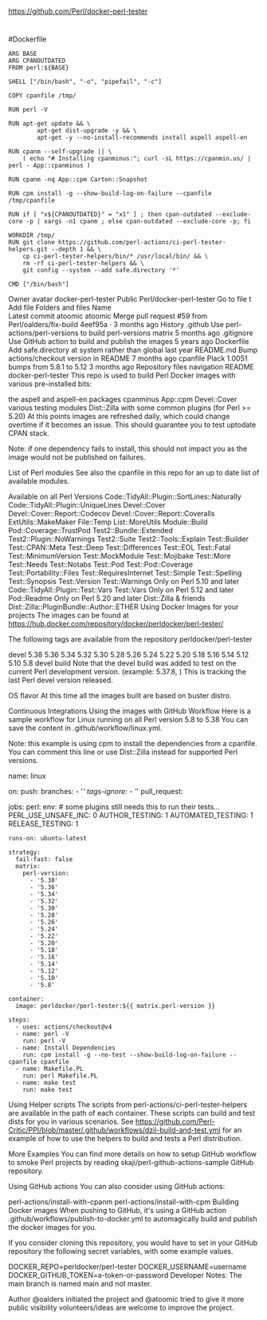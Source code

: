 
##
#
https://github.com/Perl/docker-perl-tester
#
##


#Dockerfile

```
ARG BASE
ARG CPANOUTDATED
FROM perl:${BASE}

SHELL ["/bin/bash", "-o", "pipefail", "-c"]

COPY cpanfile /tmp/

RUN perl -V

RUN apt-get update && \
        apt-get dist-upgrade -y && \
        apt-get -y --no-install-recommends install aspell aspell-en

RUN cpanm --self-upgrade || \
    ( echo "# Installing cpanminus:"; curl -sL https://cpanmin.us/ | perl - App::cpanminus )

RUN cpanm -nq App::cpm Carton::Snapshot

RUN cpm install -g --show-build-log-on-failure --cpanfile /tmp/cpanfile

RUN if [ "x${CPANOUTDATED}" = "x1" ] ; then cpan-outdated --exclude-core -p | xargs -n1 cpanm ; else cpan-outdated --exclude-core -p; fi

WORKDIR /tmp/
RUN git clone https://github.com/perl-actions/ci-perl-tester-helpers.git --depth 1 && \
    cp ci-perl-tester-helpers/bin/* /usr/local/bin/ && \
    rm -rf ci-perl-tester-helpers && \
    git config --system --add safe.directory '*'

CMD ["/bin/bash"]
```


Owner avatar
docker-perl-tester
Public
Perl/docker-perl-tester
Go to file
t
Add file
Folders and files
Name		
Latest commit
atoomic
atoomic
Merge pull request #59 from Perl/oalders/fix-build
4eef95a
 · 
3 months ago
History
.github
Use perl-actions/perl-versions to build perl-versions matrix
5 months ago
.gitignore
Use GitHub action to build and publish the images
5 years ago
Dockerfile
Add safe.directory at system rather than global
last year
README.md
Bump actions/checkout version in README
7 months ago
cpanfile
Plack 1.0051 bumps from 5.8.1 to 5.12
3 months ago
Repository files navigation
README
docker-perl-tester
This repo is used to build Perl Docker images with various pre-installed bits:

the aspell and aspell-en packages
cpanminus
App::cpm
Devel::Cover
various testing modules
Dist::Zilla with some common plugins (for Perl >= 5.20)
At this points images are refreshed daily, which could change overtime if it becomes an issue. This should guarantee you to test uptodate CPAN stack.

Note: if one dependency fails to install, this should not impact you as the image would not be published on failures.

List of Perl modules
See also the cpanfile in this repo for an up to date list of available modules.

Available on all Perl Versions
Code::TidyAll::Plugin::SortLines::Naturally
Code::TidyAll::Plugin::UniqueLines
Devel::Cover
Devel::Cover::Report::Codecov
Devel::Cover::Report::Coveralls
ExtUtils::MakeMaker
File::Temp
List::MoreUtils
Module::Build
Pod::Coverage::TrustPod
Test2::Bundle::Extended
Test2::Plugin::NoWarnings
Test2::Suite
Test2::Tools::Explain
Test::Builder
Test::CPAN::Meta
Test::Deep
Test::Differences
Test::EOL
Test::Fatal
Test::MinimumVersion
Test::MockModule
Test::Mojibake
Test::More
Test::Needs
Test::Notabs
Test::Pod
Test::Pod::Coverage
Test::Portability::Files
Test::RequiresInternet
Test::Simple
Test::Spelling
Test::Synopsis
Test::Version
Test::Warnings
Only on Perl 5.10 and later
Code::TidyAll::Plugin::Test::Vars
Test::Vars
Only on Perl 5.12 and later
Pod::Readme
Only on Perl 5.20 and later
Dist::Zilla & friends
Dist::Zilla::PluginBundle::Author::ETHER
Using Docker Images for your projects
The images can be found at https://hub.docker.com/repository/docker/perldocker/perl-tester/

The following tags are available from the repository perldocker/perl-tester

devel
5.38
5.36
5.34
5.32
5.30
5.28
5.26
5.24
5.22
5.20
5.18
5.16
5.14
5.12
5.10
5.8
devel build
Note that the devel build was added to test on the current Perl development version. (example: 5.37.8, ) This is tracking the last Perl devel version released.

OS flavor
At this time all the images built are based on buster distro.

Continuous Integrations
Using the images with GitHub Workflow
Here is a sample workflow for Linux running on all Perl version 5.8 to 5.38 You can save the content in .github/workflow/linux.yml.

Note: this example is using cpm to install the dependencies from a cpanfile. You can comment this line or use Dist::Zilla instead for supported Perl versions.

name: linux

on:
  push:
    branches:
      - '*'
    tags-ignore:
      - '*'
  pull_request:

jobs:
  perl:
    env:
      # some plugins still needs this to run their tests...
      PERL_USE_UNSAFE_INC: 0
      AUTHOR_TESTING: 1
      AUTOMATED_TESTING: 1
      RELEASE_TESTING: 1

    runs-on: ubuntu-latest

    strategy:
      fail-fast: false
      matrix:
        perl-version:
          - '5.38'
          - '5.36'
          - '5.34'
          - '5.32'
          - '5.30'
          - '5.28'
          - '5.26'
          - '5.24'
          - '5.22'
          - '5.20'
          - '5.18'
          - '5.16'
          - '5.14'
          - '5.12'
          - '5.10'
          - '5.8'

    container:
      image: perldocker/perl-tester:${{ matrix.perl-version }}

    steps:
      - uses: actions/checkout@v4
      - name: perl -V
        run: perl -V
      - name: Install Dependencies
        run: cpm install -g --no-test --show-build-log-on-failure --cpanfile cpanfile
      - name: Makefile.PL
        run: perl Makefile.PL
      - name: make test
        run: make test
Using Helper scripts
The scripts from perl-actions/ci-perl-tester-helpers are available in the path of each container. These scripts can build and test dists for you in various scenarios. See https://github.com/Perl-Critic/PPI/blob/master/.github/workflows/dzil-build-and-test.yml for an example of how to use the helpers to build and tests a Perl distribution.

More Examples
You can find more details on how to setup GitHub workflow to smoke Perl projects by reading skaji/perl-github-actions-sample GitHub repository.

Using GitHub actions
You can also consider using GitHub actions:

perl-actions/install-with-cpanm
perl-actions/install-with-cpm
Building Docker images
When pushing to GitHub, it's using a GitHub action .github/workflows/publish-to-docker.yml to automagically build and publish the docker images for you.

If you consider cloning this repository, you would have to set in your GitHub repository the following secret variables, with some example values.

DOCKER_REPO=perldocker/perl-tester
DOCKER_USERNAME=username
DOCKER_GITHUB_TOKEN=a-token-or-password
Developer Notes:
The main branch is named main and not master.

Author
@oalders initiated the project and @atoomic tried to give it more public visibility volunteers/ideas are welcome to improve the project.
